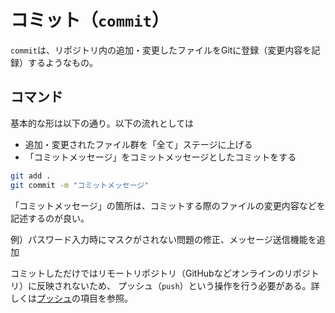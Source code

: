 # コミット（`commit`）

`commit`は、リポジトリ内の追加・変更したファイルをGitに登録（変更内容を記録）するようなもの。

## コマンド

基本的な形は以下の通り。以下の流れとしては

- 追加・変更されたファイル群を「全て」ステージに上げる
- 「コミットメッセージ」をコミットメッセージとしたコミットをする

```bash
git add .
git commit -m "コミットメッセージ"
```

「コミットメッセージ」の箇所は、コミットする際のファイルの変更内容などを記述するのが良い。

例）パスワード入力時にマスクがされない問題の修正、メッセージ送信機能を追加

コミットしただけではリモートリポジトリ（GitHubなどオンラインのリポジトリ）に反映されないため、
プッシュ（`push`）という操作を行う必要がある。詳しくは[プッシュ](./push.md)の項目を参照。